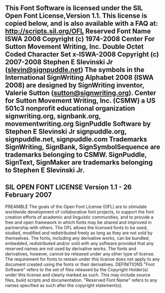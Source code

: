 This Font Software is licensed under the SIL Open Font License,Version 1.1.
This license is copied below, and is also available with a FAQ at:
http://scripts.sil.org/OFL
Reserved Font Name ISWA 2008
Copyright (c) 1974-2008 Center For Sutton Movement Writing, Inc.
Double Octet Coded Character Set x-ISWA-2008
Copyright (c) 2007-2008 Stephen E Slevinski Jr (slevin@signpuddle.net)
The symbols in the International SignWriting Alphabet 2008 (ISWA 2008) are designed by SignWriting inventor, Valerie Sutton (sutton@signwriting.org).
Center for Sutton Movement Writing, Inc. (CSMW)
a US 501c3 nonprofit educational organization
signwriting.org, signbank.org, movementwriting.org
SignPuddle Software by Stephen E Slevinski Jr
signpuddle.org, signpuddle.net, signpuddle.com
Trademarks
SignWriting, SignBank, SignSymbolSequence are trademarks belonging to CSMW.
SignPuddle, SignText, SignMaker are trademarks belonging to Stephen E Slevinski Jr.
-----------------------------------------------------------
SIL OPEN FONT LICENSE Version 1.1 - 26 February 2007
-----------------------------------------------------------
PREAMBLE
The goals of the Open Font License (OFL) are to stimulate worldwide development of collaborative font projects, to support the font creation efforts of academic and linguistic communities, and
to provide a free and open framework in which fonts may be shared and improved in partnership
with others.
The OFL allows the licensed fonts to be used, studied, modified and redistributed freely as long as
they are not sold by themselves. The fonts, including any derivative works, can be bundled, embedded, redistributed and/or sold with any software provided that any reserved names are not used
by derivative works. The fonts and derivatives, however, cannot be released under any other type
of license. The requirement for fonts to remain under this license does not apply to any document
created using the fonts or their derivatives.
DEFINITIONS
"Font Software" refers to the set of files released by the Copyright Holder(s) under this license
and clearly marked as such. This may include source files, build scripts and documentation.
"Reserved Font Name" refers to any names specified as such after the copyright statement(s).